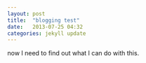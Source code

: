 ```yaml
---
layout: post
title:  "blogging test"
date:   2013-07-25 04:32
categories: jekyll update
---
```


now I need to find out what I can do with this.
